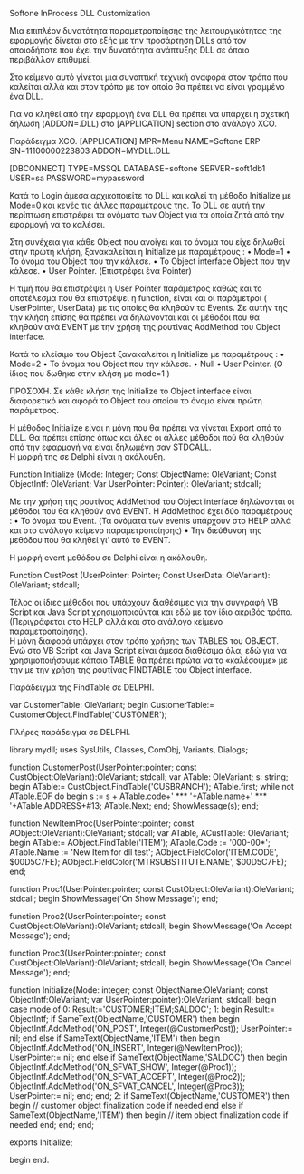Softone InProcess DLL Customization

Μια επιπλέον δυνατότητα παραμετροποίησης της λειτουργικότητας  της εφαρμογής δίνεται στο εξής με την προσάρτηση DLLs από τον οποιοδήποτε που έχει την δυνατότητα ανάπτυξης DLL σε όποιο περιβάλλον επιθυμεί.

 Στο κείμενο αυτό γίνεται μια συνοπτική τεχνική αναφορά στον τρόπο που καλείται αλλά και στον τρόπο με τον οποίο θα πρέπει να είναι γραμμένο ένα DLL.

Για να κληθεί από την εφαρμογή ένα DLL θα πρέπει να υπάρχει η σχετική δήλωση (ADDON=<DLLNAME>.DLL) στο [APPLICATION] section στο ανάλογο XCO.

Παράδειγμα XCO.
[APPLICATION]
MPR=Menu
NAME=Softone ERP
SN=11100000223803
ADDON=MYDLL.DLL

[DBCONNECT]
TYPE=MSSQL
DATABASE=softone
SERVER=soft1db1
USER=sa
PASSWORD=mypassword


Κατά το Login άμεσα αρχικοποιείτε  το DLL και καλεί τη μέθοδο Initialize με Mode=0 και  κενές τις άλλες παραμέτρους της. Το DLL σε αυτή την περίπτωση επιστρέφει τα ονόματα των Object για τα οποία ζητά από την εφαρμογή να  το καλέσει.

Στη συνέχεια για κάθε Object που ανοίγει και το όνομα του είχε δηλωθεί στην πρώτη κλήση, ξανακαλείται η Initialize με παραμέτρους : 
•	Mode=1
•	Το όνομα του Object που την κάλεσε.
•	Το Object interface Object που την κάλεσε.
•	User Pointer. (Επιστρέφει ένα Pointer)
 
Η τιμή που θα επιστρέψει η User Pointer παράμετρος καθώς και το αποτέλεσμα που θα επιστρέψει η function, είναι και οι  παράμετροι  ( UserPointer, UserData) με τις οποίες θα κληθούν τα Events.
Σε αυτήν της την κλήση επίσης θα πρέπει να δηλώνονται και οι μέθοδοι που θα κληθούν ανά EVENT  με την χρήση της  ρουτίνας AddMethod  του Object interface. 
 

Κατά το κλείσιμο του Object ξανακαλείται η Initialize με παραμέτρους : 
•	Mode=2
•	Το όνομα του Object που την κάλεσε.
•	Null
•	User Pointer. (Ο ίδιος που δωθηκε στην κλήση με mode=1 )
 

ΠΡΟΣΟΧΗ.
Σε κάθε κλήση της Initialize το Object interface είναι διαφορετικό και αφορά το Object του οποίου το όνομα είναι πρώτη παράμετρος. 


Η μέθοδος Initialize είναι η μόνη που θα πρέπει να γίνεται Export από το DLL. Θα πρέπει επίσης όπως και όλες οι άλλες μέθοδοι πού θα κληθούν από την εφαρμογή να είναι δηλωμένη σαν STDCALL.  
Η μορφή της σε Delphi είναι η ακόλουθη.

Function Initialize (Mode: Integer; 
Const ObjectName: OleVariant; 
                    Const ObjectIntf: OleVariant;
Var UserPointer: Pointer): OleVariant; stdcall;


Με την χρήση της  ρουτίνας AddMethod  του Object interface δηλώνονται οι μέθοδοι που θα κληθούν ανά EVENT. Η AddMethod  έχει δύο παραμέτρους :
•	Το όνομα του Event. (Τα ονόματα των events υπάρχουν στο HELP αλλά και στο ανάλογο κείμενο παραμετροποίησης)
•	Την διεύθυνση της μεθόδου που θα κληθεί γι’ αυτό το EVENT. 

Η μορφή event μεθόδου σε Delphi είναι η ακόλουθη.

Function CustPost (UserPointer: Pointer;
 		    Const UserData: OleVariant): OleVariant; stdcall;

Τέλος οι ίδιες μέθοδοι που υπάρχουν διαθέσιμες για την συγγραφή VB Script και Java Script χρησιμοποιούνται και εδώ με τον ίδιο ακριβός τρόπο.(Περιγράφεται στο HELP αλλά και στο ανάλογο κείμενο παραμετροποίησης).   
Η μόνη διαφορά υπάρχει στον τρόπο χρήσης των TABLES του OBJECT. Ενώ στο VB Script και Java Script είναι άμεσα διαθέσιμα όλα, εδώ για να χρησιμοποιήσουμε κάποιο TABLE θα πρέπει πρώτα να το «καλέσουμε» με την με την χρήση της  ρουτίνας FINDTABLE του Object interface.

Παράδειγμα της FindTable σε  DELPΗI.

var
  CustomerTable: OleVariant;
begin
  CustomerTable:= CustomerObject.FindTable('CUSTOMER');



 


Πλήρες παράδειγμα σε DELPHI.

library mydll;
uses
  SysUtils,
  Classes,
  ComObj,
  Variants,
  Dialogs;


function CustomerPost(UserPointer:pointer; const CustObject:OleVariant):OleVariant; stdcall;
var
  ATable: OleVariant;
  s: string;
begin
  ATable:= CustObject.FindTable('CUSBRANCH');
  ATable.first;
  while not ATable.EOF do
  begin
    s := s + ATable.code+' *** '+ATable.name+' *** '+ATable.ADDRESS+#13;
    ATable.Next;
  end;
  ShowMessage(s);
end;

function NewItemProc(UserPointer:pointer; const AObject:OleVariant):OleVariant; stdcall;
var
  ATable, ACustTable: OleVariant;
begin
  ATable:= AObject.FindTable('ITEM');
  ATable.Code := '000-00*';
  ATable.Name := 'New Item for dll test';
  AObject.FieldColor('ITEM.CODE', $00D5C7FE);
  AObject.FieldColor('MTRSUBSTITUTE.NAME', $00D5C7FE);
end;

function Proc1(UserPointer:pointer; const CustObject:OleVariant):OleVariant; stdcall;
begin
  ShowMessage('On Show Message');
end;

function Proc2(UserPointer:pointer; const CustObject:OleVariant):OleVariant; stdcall;
begin
  ShowMessage('On Accept Message');
end;

function Proc3(UserPointer:pointer; const CustObject:OleVariant):OleVariant; stdcall;
begin
  ShowMessage('On Cancel Message');
end;

function Initialize(Mode: integer; const ObjectName:OleVariant; const ObjectIntf:OleVariant; var UserPointer:pointer):OleVariant; stdcall;
begin
  case mode of
    0: Result:='CUSTOMER;ITEM;SALDOC';
    1: begin
         Result:= ObjectIntf;
         if SameText(ObjectName,'CUSTOMER') then
         begin
           ObjectIntf.AddMethod('ON_POST', Integer(@CustomerPost));
           UserPointer:= nil;
         end else if SameText(ObjectName,'ITEM') then
         begin
           ObjectIntf.AddMethod('ON_INSERT', Integer(@NewItemProc));
           UserPointer:= nil;
         end else if SameText(ObjectName,'SALDOC') then
         begin
           ObjectIntf.AddMethod('ON_SFVAT_SHOW',  Integer(@Proc1));
           ObjectIntf.AddMethod('ON_SFVAT_ACCEPT', Integer(@Proc2));
           ObjectIntf.AddMethod('ON_SFVAT_CANCEL', Integer(@Proc3));
           UserPointer:= nil;
         end;
       end;
    2: if SameText(ObjectName,'CUSTOMER') then
       begin
         // customer object finalization code if needed
       end else if SameText(ObjectName,'ITEM') then
       begin
         // item object finalization code if needed
       end;
  end;
end;

exports
  Initialize;

begin
end.

  



 


